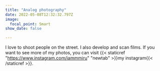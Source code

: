 ```yaml
---
title: "Analog photography"
date: 2022-05-08T12:32:32.797Z
image:
  focal_point: Smart
show_date: false

---
```

I love to shoot people on the street. I also develop and scan films. If you want to see more of my photos, you can visit {{< staticref "https://www.instagram.com/iammmiru" "newtab" >}}my instagram{{< /staticref >}}.

